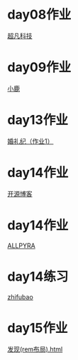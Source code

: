 # day08作业
<a href='https://cc-hubdj.github.io/%E8%B6%85%E5%87%A1%E7%A7%91%E6%8A%80/code/html/%E8%B6%85%E5%87%A1%E7%A7%91%E6%8A%80.html'>超凡科技</a>

# day09作业
<a href='https://cc-hubdj.github.io/day09/%E4%BD%9C%E4%B8%9A/code/html/%E5%B0%8F%E9%B9%BF.html'>小鹿</a>

# day13作业
<a href='https://cc-hubdj.github.io/day13/code/婚礼纪（作业1）.html'>婚礼纪（作业1）</a>

# day14作业
<a href='https://cc-hubdj.github.io/day14/code/html/开源博客.html'>开源博客</a>

# day14作业
<a href='https://cc-hubdj.github.io/day14/code/html/ALLPYRA.html'>ALLPYRA</a>

# day14练习
<a href='https://cc-hubdj.github.io/day14/code/html/zhifubao.html'>zhifubao</a>

# day15作业
<a href='https://cc-hubdj.github.io/day15/code/html/发现(rem布局).html'>发现(rem布局).html</a>

